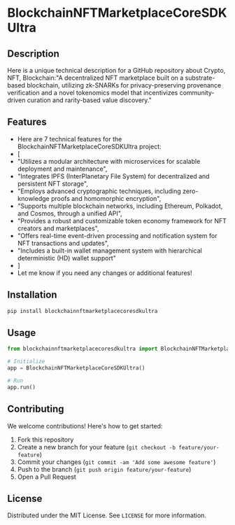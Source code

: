 # BlockchainNFTMarketplaceCoreSDKUltra

## Description

Here is a unique technical description for a GitHub repository about Crypto, NFT, Blockchain:"A decentralized NFT marketplace built on a substrate-based blockchain, utilizing zk-SNARKs for privacy-preserving provenance verification and a novel tokenomics model that incentivizes community-driven curation and rarity-based value discovery."

## Features

- Here are 7 technical features for the BlockchainNFTMarketplaceCoreSDKUltra project:
- [
- "Utilizes a modular architecture with microservices for scalable deployment and maintenance",
- "Integrates IPFS (InterPlanetary File System) for decentralized and persistent NFT storage",
- "Employs advanced cryptographic techniques, including zero-knowledge proofs and homomorphic encryption",
- "Supports multiple blockchain networks, including Ethereum, Polkadot, and Cosmos, through a unified API",
- "Provides a robust and customizable token economy framework for NFT creators and marketplaces",
- "Offers real-time event-driven processing and notification system for NFT transactions and updates",
- "Includes a built-in wallet management system with hierarchical deterministic (HD) wallet support"
- ]
- Let me know if you need any changes or additional features!
## Installation

```bash
pip install blockchainnftmarketplacecoresdkultra
```

## Usage

```python
from blockchainnftmarketplacecoresdkultra import BlockchainNFTMarketplaceCoreSDKUltra

# Initialize
app = BlockchainNFTMarketplaceCoreSDKUltra()

# Run
app.run()
```

## Contributing

We welcome contributions! Here's how to get started:

1. Fork this repository
2. Create a new branch for your feature (`git checkout -b feature/your-feature`)
3. Commit your changes (`git commit -am 'Add some awesome feature'`)
4. Push to the branch (`git push origin feature/your-feature`)
5. Open a Pull Request

## License

Distributed under the MIT License. See `LICENSE` for more information.
